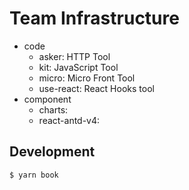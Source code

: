 # Team Infrastructure


- code
  - asker: HTTP Tool
  - kit: JavaScript Tool
  - micro: Micro Front Tool
  - use-react: React Hooks tool
- component
  - charts: 
  - react-antd-v4:


## Development

```
$ yarn book
```
